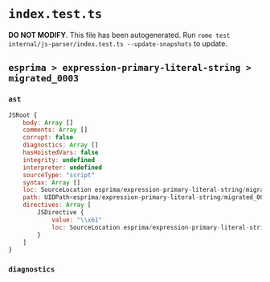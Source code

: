 # `index.test.ts`

**DO NOT MODIFY**. This file has been autogenerated. Run `rome test internal/js-parser/index.test.ts --update-snapshots` to update.

## `esprima > expression-primary-literal-string > migrated_0003`

### `ast`

```javascript
JSRoot {
	body: Array []
	comments: Array []
	corrupt: false
	diagnostics: Array []
	hasHoistedVars: false
	integrity: undefined
	interpreter: undefined
	sourceType: "script"
	syntax: Array []
	loc: SourceLocation esprima/expression-primary-literal-string/migrated_0003/input.js 1:0-1:6
	path: UIDPath<esprima/expression-primary-literal-string/migrated_0003/input.js>
	directives: Array [
		JSDirective {
			value: "\\x61"
			loc: SourceLocation esprima/expression-primary-literal-string/migrated_0003/input.js 1:0-1:6
		}
	]
}
```

### `diagnostics`

```

```
